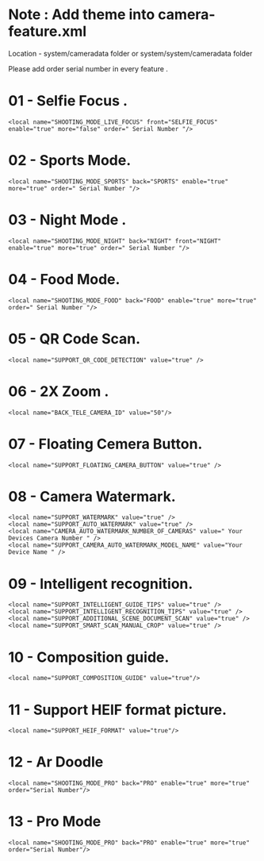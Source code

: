 # Note :  Add theme into camera-feature.xml 

Location - system/cameradata folder
or
system/system/cameradata folder

Please add order serial number in every feature .



# 01 - Selfie Focus .

    <local name="SHOOTING_MODE_LIVE_FOCUS" front="SELFIE_FOCUS" enable="true" more="false" order=" Serial Number "/>

# 02 - Sports Mode.
    
    <local name="SHOOTING_MODE_SPORTS" back="SPORTS" enable="true" more="true" order=" Serial Number "/>

# 03 - Night Mode .

    <local name="SHOOTING_MODE_NIGHT" back="NIGHT" front="NIGHT" enable="true" more="true" order=" Serial Number "/>

# 04 - Food Mode.

    <local name="SHOOTING_MODE_FOOD" back="FOOD" enable="true" more="true" order=" Serial Number "/>

# 05 - QR Code Scan.

    <local name="SUPPORT_QR_CODE_DETECTION" value="true" />

# 06 - 2X Zoom .

    <local name="BACK_TELE_CAMERA_ID" value="50"/>

# 07 - Floating Cemera Button.

    <local name="SUPPORT_FLOATING_CAMERA_BUTTON" value="true" />

# 08 - Camera Watermark.

    <local name="SUPPORT_WATERMARK" value="true" />
    <local name="SUPPORT_AUTO_WATERMARK" value="true" />
    <local name="CAMERA_AUTO_WATERMARK_NUMBER_OF_CAMERAS" value=" Your Devices Camera Number " />
    <local name="SUPPORT_CAMERA_AUTO_WATERMARK_MODEL_NAME" value="Your Device Name " />

# 09 - Intelligent recognition.

    <local name="SUPPORT_INTELLIGENT_GUIDE_TIPS" value="true" />
    <local name="SUPPORT_INTELLIGENT_RECOGNITION_TIPS" value="true" />
    <local name="SUPPORT_ADDITIONAL_SCENE_DOCUMENT_SCAN" value="true" />
    <local name="SUPPORT_SMART_SCAN_MANUAL_CROP" value="true" />

# 10 - Composition guide.

    <local name="SUPPORT_COMPOSITION_GUIDE" value="true"/>

# 11 - Support HEIF format picture.
   
    <local name="SUPPORT_HEIF_FORMAT" value="true"/>

# 12 - Ar Doodle 

    <local name="SHOOTING_MODE_PRO" back="PRO" enable="true" more="true" order="Serial Number"/>

# 13 - Pro Mode 
    
    <local name="SHOOTING_MODE_PRO" back="PRO" enable="true" more="true" order="Serial Number"/>
